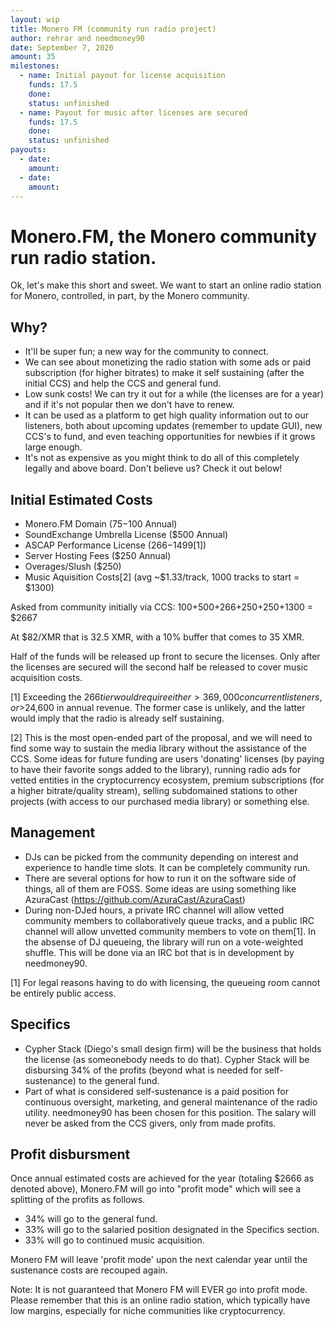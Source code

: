```yaml
---
layout: wip
title: Monero FM (community run radio project)
author: rehrar and needmoney90
date: September 7, 2020
amount: 35
milestones:
  - name: Initial payout for license acquisition
    funds: 17.5
    done:
    status: unfinished
  - name: Payout for music after licenses are secured
    funds: 17.5
    done:
    status: unfinished
payouts:
  - date:
    amount:
  - date:
    amount:
---
```


# Monero.FM, the Monero community run radio station.

Ok, let's make this short and sweet. We want to start an online radio station for Monero, controlled, in part, by the Monero community.

## Why? 
- It'll be super fun; a new way for the community to connect. 
- We can see about monetizing the radio station with some ads or paid subscription (for higher bitrates) to make it self sustaining (after the initial CCS) and help the CCS and general fund.
- Low sunk costs! We can try it out for a while (the licenses are for a year) and if it's not popular then we don't have to renew.
- It can be used as a platform to get high quality information out to our listeners, both about upcoming updates (remember to update GUI), new CCS's to fund, and even teaching opportunities for newbies if it grows large enough.
- It's not as expensive as you might think to do all of this completely legally and above board. Don't believe us? Check it out below!


## Initial Estimated Costs
- Monero.FM Domain ($75-$100 Annual)
- SoundExchange Umbrella License ($500 Annual)
- ASCAP Performance License ($266-$1499[1])
- Server Hosting Fees ($250 Annual)
- Overages/Slush ($250)
- Music Aquisition Costs[2] (avg ~$1.33/track, 1000 tracks to start = $1300)

Asked from community initially via CCS: 100+500+266+250+250+1300 = $2667

At $82/XMR that is 32.5 XMR, with a 10% buffer that comes to 35 XMR.

Half of the funds will be released up front to secure the licenses. Only after the licenses are secured will the second half be released to cover music acquisition costs.


[1] Exceeding the $266 tier would require either >369,000 concurrent listeners, or >$24,600 in annual revenue. The former case is unlikely, and the latter would imply that the radio is already self sustaining. 

[2] This is the most open-ended part of the proposal, and we will need to find some way to sustain the media library without the assistance of the CCS. Some ideas for future funding are users 'donating' licenses (by paying to have their favorite songs added to the library), running radio ads for vetted entities in the cryptocurrency ecosystem, premium subscriptions (for a higher bitrate/quality stream), selling subdomained stations to other projects (with access to our purchased media library) or something else.

## Management
- DJs can be picked from the community depending on interest and experience to handle time slots. It can be completely community run.
- There are several options for how to run it on the software side of things, all of them are FOSS. Some ideas are using something like AzuraCast (https://github.com/AzuraCast/AzuraCast)
- During non-DJed hours, a private IRC channel will allow vetted community members to collaboratively queue tracks, and a public IRC channel will allow unvetted community members to vote on them[1]. In the absense of DJ queueing, the library will run on a vote-weighted shuffle. This will be done via an IRC bot that is in development by needmoney90.

[1] For legal reasons having to do with licensing, the queueing room cannot be entirely public access.

## Specifics
- Cypher Stack (Diego's small design firm) will be the business that holds the license (as someonebody needs to do that). Cypher Stack will be disbursing 34% of the profits (beyond what is needed for self-sustenance) to the general fund.
- Part of what is considered self-sustenance is a paid position for continuous oversight, marketing, and general maintenance of the radio utility. needmoney90 has been chosen for this position. The salary will never be asked from the CCS givers, only from made profits.

## Profit disbursment
Once annual estimated costs are achieved for the year (totaling $2666 as denoted above), Monero.FM will go into "profit mode" which will see a splitting of the profits as follows.
- 34% will go to the general fund.
- 33% will go to the salaried position designated in the Specifics section.
- 33% will go to continued music acquisition.

Monero FM will leave 'profit mode' upon the next calendar year until the sustenance costs are recouped again.

Note: It is not guaranteed that Monero FM will EVER go into profit mode. Please remember that this is an online radio station, which typically have low margins, especially for niche communities like cryptocurrency.